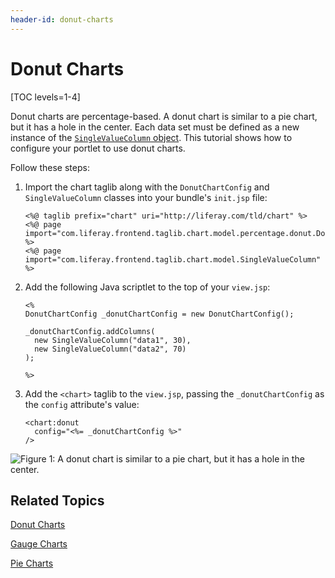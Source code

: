 ```yaml
---
header-id: donut-charts
---
```


# Donut Charts

[TOC levels=1-4]

Donut charts are percentage-based. A donut chart is similar to a pie chart, but 
it has a hole in the center. Each data set must be defined as a new instance of 
the 
[`SingleValueColumn` object](@app-ref@/foundation/latest/javadocs/com/liferay/frontend/taglib/chart/model/SingleValueColumn.html). 
This tutorial shows how to configure your portlet to use donut charts. 

Follow these steps:

1.  Import the chart taglib along with the `DonutChartConfig` and 
    `SingleValueColumn` classes into your bundle's `init.jsp` file:

        <%@ taglib prefix="chart" uri="http://liferay.com/tld/chart" %>
        <%@ page import="com.liferay.frontend.taglib.chart.model.percentage.donut.DonutChartConfig" %>
        <%@ page import="com.liferay.frontend.taglib.chart.model.SingleValueColumn" %>

2.  Add the following Java scriptlet to the top of your `view.jsp`:

        <%
        DonutChartConfig _donutChartConfig = new DonutChartConfig();

        _donutChartConfig.addColumns(
          new SingleValueColumn("data1", 30),
          new SingleValueColumn("data2", 70)
        );

        %>

3.  Add the `<chart>` taglib to the `view.jsp`, passing the `_donutChartConfig` 
    as the `config` attribute's value:

        <chart:donut
          config="<%= _donutChartConfig %>"
        />
    
![Figure 1: A donut chart is similar to a pie chart, but it has a hole in the center.](../../../images/chart-taglib-donut.png)

## Related Topics

[Donut Charts](/docs/7-1/tutorials/-/knowledge_base/t/donut-charts)

[Gauge Charts](/docs/7-1/tutorials/-/knowledge_base/t/line-charts)

[Pie Charts](/docs/7-1/tutorials/-/knowledge_base/t/scatter-charts)
